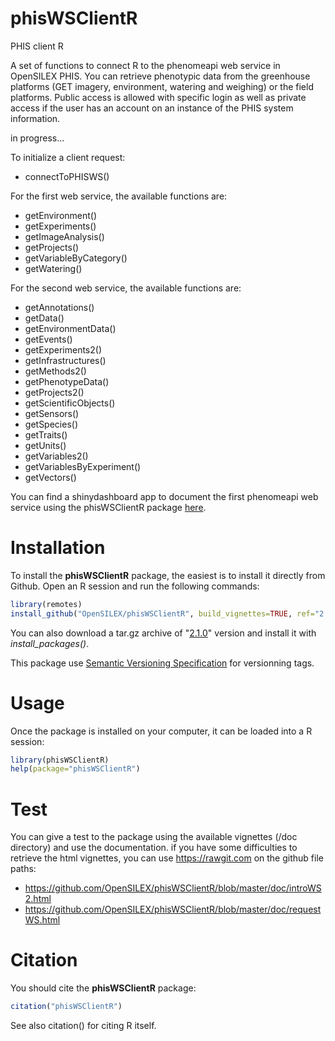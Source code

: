 # phisWSClientR

PHIS client R

A set of functions to connect R to the phenomeapi web service in OpenSILEX PHIS. You can retrieve phenotypic data from the greenhouse platforms (GET imagery, environment, watering and weighing) or the field platforms. Public access is allowed with specific login as well as private access if the user has an account on an instance of the PHIS system information.

in progress...

To initialize a client request:

- connectToPHISWS()

For the first web service, the available functions are:

- getEnvironment()
- getExperiments()
- getImageAnalysis()
- getProjects()
- getVariableByCategory()
- getWatering()

For the second web service, the available functions are:

- getAnnotations()
- getData()
- getEnvironmentData()
- getEvents()
- getExperiments2()
- getInfrastructures()
- getMethods2()
- getPhenotypeData()
- getProjects2()
- getScientificObjects()
- getSensors()
- getSpecies()
- getTraits()
- getUnits()
- getVariables2()
- getVariablesByExperiment()
- getVectors()

You can find a shinydashboard app to document the first phenomeapi web service using the phisWSClientR package [here](https://github.com/sanchezi/docAppPhisWSClientR).

# Installation

To install the **phisWSClientR** package, the easiest is to install it directly from Github. Open an R session and run the following commands:

```R
library(remotes)
install_github("OpenSILEX/phisWSClientR", build_vignettes=TRUE, ref="2.1.0")
```

You can also download a tar.gz archive of "[2.1.0](https://github.com/OpenSILEX/phisWSClientR/tree/2.1.0)" version and install it with _install_packages()_.

This package use [Semantic Versioning Specification](https://semver.org/) for versionning tags.

# Usage

Once the package is installed on your computer, it can be loaded into a R session:

```R
library(phisWSClientR)
help(package="phisWSClientR")
```

# Test

You can give a test to the package using the available vignettes (/doc directory) and use the documentation. if you have some difficulties to retrieve the html vignettes, you can use https://rawgit.com on the github file paths:

- https://github.com/OpenSILEX/phisWSClientR/blob/master/doc/introWS2.html
- https://github.com/OpenSILEX/phisWSClientR/blob/master/doc/requestWS.html

# Citation

You should cite the **phisWSClientR** package:

```R
citation("phisWSClientR")
```

See also citation() for citing R itself.
